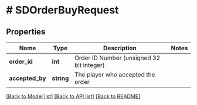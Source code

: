 # # SDOrderBuyRequest

## Properties

Name | Type | Description | Notes
------------ | ------------- | ------------- | -------------
**order_id** | **int** | Order ID Number (unsigned 32 bit integer) |
**accepted_by** | **string** | The player who accepted the order |

[[Back to Model list]](../../README.md#models) [[Back to API list]](../../README.md#endpoints) [[Back to README]](../../README.md)
